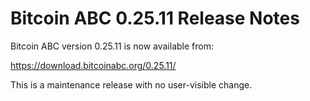 # Bitcoin ABC 0.25.11 Release Notes

Bitcoin ABC version 0.25.11 is now available from:

  <https://download.bitcoinabc.org/0.25.11/>

This is a maintenance release with no user-visible change.
